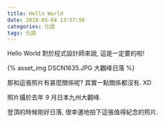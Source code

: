 ```yaml
---
title: Hello World
date: 2018-05-04 13:57:56
categories: 化語
tags: 化語
---
```

Hello World 對於程式設計師來說, 這是一定要的啦!

{% asset_img DSCN1635.JPG 大觀峰日落 %}

那和這張照片有甚麼關係呢? 其實一點關係都沒有. XD

照片攝於去年 9 月日本九州大觀峰.

登頂的時候剛好日落, 很幸運地拍下這張值得紀念的照片.